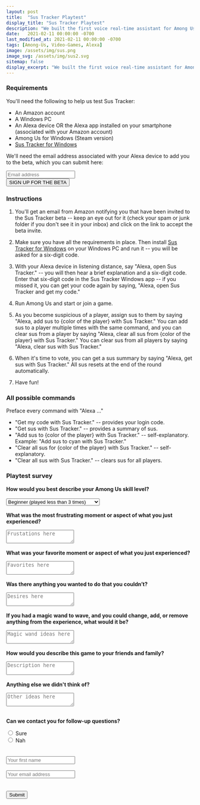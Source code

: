 ```yaml
---
layout: post
title:  "Sus Tracker Playtest"
display_title: "Sus Tracker Playtest"
description: "We built the first voice real-time assistant for Among Us. Help us test it!"
date:   2021-02-11 00:00:00 -0700
last_modified_at: 2021-02-11 00:00:00 -0700
tags: [Among-Us, Video-Games, Alexa]
image: /assets/img/sus.png
image_svg: /assets/img/sus2.svg
sitemap: false
display_excerpt: "We built the first voice real-time assistant for Among Us. Help us test it!"
---
```


### Requirements

You'll need the following to help us test Sus Tracker:

- An Amazon account
- A Windows PC
- An Alexa device OR the Alexa app installed on your smartphone (associated with your Amazon account)
- Among Us for Windows (Steam version)
- [Sus Tracker for Windows](https://google.com)

We'll need the email address associated with your Alexa device to add you to the beta, which you can submit here:

<form action="https://formcarry.com/s/zrKXtHkXKJ" method="POST" accept-charset="UTF-8" >
    <label for="signup" title="email sign-up"></label>
    <input id="signup" type="email" name="_reply_to" required placeholder="Email address">
    <input type="hidden" name="_gotcha">
    <br>
    <button>SIGN UP FOR THE BETA</button>
</form>

### Instructions

1. You'll get an email from Amazon notifying you that have been invited to the Sus Tracker beta -- keep an eye out for it (check your spam or junk folder if you don't see it in your inbox) and click on the link to accept the beta invite.

2. Make sure you have all the requirements in place. Then install [Sus Tracker for Windows](https://google.com) on your Windows PC and run it -- you will be asked for a six-digit code.

3. With your Alexa device in listening distance, say "Alexa, open Sus Tracker." -- you will then hear a brief explanation and a six-digit code. Enter that six-digit code in the Sus Tracker Windows app -- if you missed it, you can get your code again by saying, "Alexa, open Sus Tracker and get my code."

4. Run Among Us and start or join a game.

5. As you become suspicious of a player, assign sus to them by saying "Alexa, add sus to {color of the player} with Sus Tracker." You can add sus to a player multiple times with the same command, and you can clear sus from a player by saying "Alexa, clear all sus from {color of the player} with Sus Tracker." You can clear sus from all players by saying "Alexa, clear sus with Sus Tracker."

6. When it's time to vote, you can get a sus summary by saying "Alexa, get sus with Sus Tracker." All sus resets at the end of the round automatically.

7. Have fun!

### All possible commands

Preface every command with "Alexa ..."

- "Get my code with Sus Tracker." -- provides your login code.
- "Get sus with Sus Tracker." -- provides a summary of sus.
- "Add sus to {color of the player} with Sus Tracker." -- self-explanatory. Example: "Add sus to cyan with Sus Tracker."
- "Clear all sus for {color of the player} with Sus Tracker." -- self-explanatory.
- "Clear all sus with Sus Tracker." -- clears sus for all players.

### Playtest survey

<form action="https://formspree.io/f/mknpawjd" method="POST">
  <input type="hidden" name="_subject" value="New submission!" />
  <label for="skill"><b>How would you best describe your Among Us skill level?</b></label>
  <br><br>
  <select id="skill" name="skill">
    <option value="beginner">Beginner (played less than 3 times)</option>
    <option value="intermediate">Intermediate</option>
    <option value="advanced">Advanced (played more than 10 times)</option>
  </select>
  <br><br>
  <label for="frustrating"><b>What was the most frustrating moment or aspect of what you just experienced?</b></label>
  <p></p>
  <textarea name="frustrating" placeholder="Frustations here"></textarea>
  <br><br>
  <label for="favorite"><b>What was your favorite moment or aspect of what you just experienced?</b></label>
  <p></p>
  <textarea name="favorite" placeholder="Favorites here"></textarea>
  <br><br>
  <label for="wanted"><b>Was there anything you wanted to do that you couldn’t?</b></label>
  <p></p>
  <textarea name="wanted" placeholder="Desires here"></textarea>
  <br><br>
  <label for="magic-wand"><b>If you had a magic wand to wave, and you could change, add, or remove anything from the experience, what would it be?</b></label>
  <p></p>
  <textarea name="magic-wand" placeholder="Magic wand ideas here"></textarea>
  <br><br>
  <label for="description"><b>How would you describe this game to your friends and family?</b></label>
  <p></p>
  <textarea name="description" placeholder="Description here"></textarea>
  <br><br>
  <label for="other-ideas"><b>Anything else we didn't think of?</b></label>
  <p></p>
  <textarea name="other-ideas" placeholder="Other ideas here"></textarea>
  <br><br>
  <p><b>Can we contact you for follow-up questions?</b></p>
  <input type="radio" id="yes" name="yes" value="1">
  <label for="yes">Sure</label><br>
  <input type="radio" id="no" name="no" value="0">
  <label for="no">Nah</label><br>
  <br><br>
  <input type="text" name="name" placeholder="Your first name" />
  <br><br>
  <input type="email" name="_replyto" placeholder="Your email address" />
  <br><br><br>
  <button type="submit">Submit</button>
</form>
